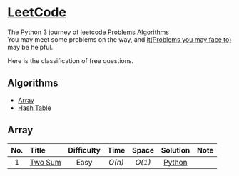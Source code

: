 [LeetCode](https://leetcode.com "An online judge: an online system to test programs in programming contests")
=============
The Python 3 journey of [leetcode Problems Algorithms](https://leetcode.com/problemset/algorithms)  
You may meet some problems on the way, and [it(Problems you may face to)](https://github.com/tuouo/LeetCode/blob/master/python/info.md) may be helpful.  

Here is the classification of free questions.
## Algorithms
* [Array](#array)
* [Hash Table](hash-table)


## <span id="array">Array</span>
| No. |  Title  |  Difficulty  |  Time  |  Space  |  Solution  |  Note  | 
|:---:|:-------|:------------:|:------:|:-------:|:----------:|:-------|
1 | [Two Sum](https://leetcode.com/problems/two-sum) | Easy | _O(n)_ | _O(1)_ | [Python](./Python/solutions/two_sum) |  ||



